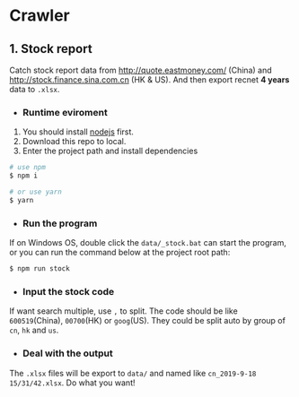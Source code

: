 # Crawler

## 1. Stock report
Catch stock report data from http://quote.eastmoney.com/ (China) and http://stock.finance.sina.com.cn (HK & US). And then export recnet **4 years** data to `.xlsx`.
  
- ### Runtime eviroment
1. You should install [nodejs](https://nodejs.org/en/) first.
2. Download this repo to local.
3. Enter the project path and install dependencies
``` bash
# use npm
$ npm i

# or use yarn
$ yarn
```

- ### Run the program
If on Windows OS, double click the `data/_stock.bat` can start the program, or you can run the command below at the project root path:
``` bash
$ npm run stock
```
- ### Input the stock code
If want search multiple, use `,` to split. The code should be like `600519`(China), `00700`(HK) or `goog`(US). They could be split auto by group of `cn`, `hk` and `us`.

- ### Deal with the output
The `.xlsx` files will be export to `data/` and named like `cn_2019-9-18 15/31/42.xlsx`. Do what you want!
